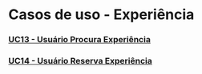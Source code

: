 # Casos de uso - Experiência

### [UC13 - Usuário Procura Experiência](uc13-experiencia.md)

### [UC14 - Usuário Reserva Experiência](uc14-experiencia.md)
